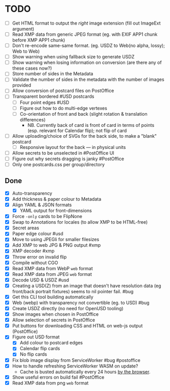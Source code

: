 # TODO

- [ ] Get HTML format to output the _right_ image extension (fill out ImageExt argument)
- [ ] Read XMP data from generic JPEG format (eg. with EXIF APP1 chunk before XMP APP1 chunk)
- [ ] Don't re-encode same-same format. (eg. USDZ to Web(no alpha, lossy); Web to Web)
- [ ] Show warning when using fallback size to generate USDZ
- [ ] Show warning when losing information on conversion (are there any of these cases now?)
- [ ] Store number of sides in the Metadata
- [ ] Validate the number of sides in the metadata with the number of images provided
- [ ] Allow conversion of postcard files on PostOffice
- [ ] Transparent bordered #USD postcards
  - [ ] Four point edges #USD
  - [ ] Figure out how to do multi-edge vertexes
  - [ ] Co-orientation of front and back (slight rotation & translation differences)
    - NB. Currently back of card is front of card in terms of points (esp. relevant for Calendar flip); not flip of card
- [ ] Allow uploading/choice of SVGs for the back side, to make a "blank" postcard
  - [ ] Responsive layout for the back — in physical units
- [ ] Allow secrets to be unselected in #PostOffice UI
- [ ] Figure out why secrets dragging is janky #PostOffice
- [ ] Only one postcards.css per group/directory

## Done

- [x] Auto-transparency
- [x] Add thickness & paper colour to Metadata
- [x] Align YAML & JSON formats
  - [x] YAML output for front-dimensions
- [x] Force `-only` cards to be FlipNone
- [x] Swap to Annotations for locales (to allow XMP to be HTML-free)
- [x] Secret areas
- [x] Paper edge colour #usd
- [x] Move to using JPEGli for smaller filesizes
- [x] Add XMP to web JPG & PNG output #xmp
- [x] XMP decoder #xmp
- [x] Throw error on invalid flip
- [x] Compile without CGO
- [x] Read XMP data from WebP `web` format
- [x] Read XMP data from JPEG `web` format
- [x] Decode USD & USDZ #usd
- [x] Creating a USD(Z) from an image that doesn't have resolution data (eg front/back portrait fixtures) seems to nil pointer fail. #bug
- [x] Get this CLI tool building automatically
- [x] Web (webp) with transparency not convertible (eg. to USD) #bug
- [x] Create USDZ directly (no need for OpenUSD tooling)
- [x] Show images when chosen in PostOffice
- [x] Allow selection of secrets in PostOffice
- [x] Put buttons for downloading CSS and HTML on web-js output (PostOffice)
- [x] Figure out USD format
  - [x] Add colour to postcard edges
  - [x] Calendar flip cards
  - [x] No flip cards
- [x] Fix blob image display from ServiceWorker #bug #postoffice
- [x] How to handle refreshing ServiceWorker WASM on update?
  - Cache is busted automatically every 24 hours [by the browser](https://developer.mozilla.org/en-US/docs/Web/API/ServiceWorkerRegistration/update#:~:text=fetch%20occurred%20over-,24%20hours%20ago,-.).
- [x] Show useful errors on build fail #PostOffice
- [x] Read XMP data from png `web` format

